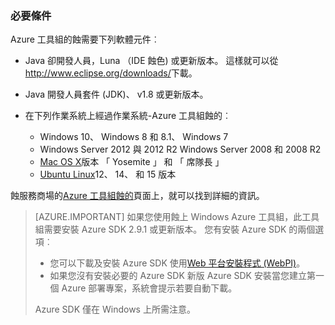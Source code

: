 ### <a name="prerequisites"></a>必要條件

Azure 工具組的蝕需要下列軟體元件︰

* Java 卻開發人員，Luna （IDE 蝕色) 或更新版本。 這樣就可以從<http://www.eclipse.org/downloads/>下載。

* Java 開發人員套件 (JDK)、 v1.8 或更新版本。 

* 在下列作業系統上經過作業系統-Azure 工具組蝕的︰

    * Windows 10、 Windows 8 和 8.1、 Windows 7
    * Windows Server 2012 與 2012 R2 Windows Server 2008 和 2008 R2
    * [Mac OS X](http://www.apple.com/osx)版本 「 Yosemite 」 和 「 席隊長 」
    * [Ubuntu Linux](http://www.ubuntu.com)12、 14、 和 15 版本

蝕服務商場的[Azure 工具組蝕的](http://marketplace.eclipse.org/content/azure-toolkit-eclipse)頁面上，就可以找到詳細的資訊。

> [AZURE.IMPORTANT] 如果您使用蝕上 Windows Azure 工具組，此工具組需要安裝 Azure SDK 2.9.1 或更新版本。 您有安裝 Azure SDK 的兩個選項︰
> 
> * 您可以下載及安裝 Azure SDK 使用[Web 平台安裝程式 (WebPI)](http://go.microsoft.com/fwlink/?LinkID=252838)。
> * 如果您沒有安裝必要的 Azure SDK 新版 Azure SDK 安裝當您建立第一個 Azure 部署專案，系統會提示若要自動下載。
> 
> Azure SDK 僅在 Windows 上所需注意。
